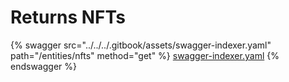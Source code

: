 # Returns NFTs

{% swagger src="../../../.gitbook/assets/swagger-indexer.yaml" path="/entities/nfts" method="get" %}
[swagger-indexer.yaml](../../../.gitbook/assets/swagger-indexer.yaml)
{% endswagger %}
